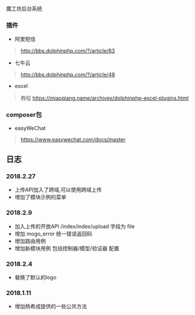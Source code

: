 魔工坊后台系统
### 插件
+ 阿里短信
> http://bbs.dolphinphp.com/?/article/63
+ 七牛云
> http://bbs.dolphinphp.com/?/article/48
+ excel
> 教程 https://miaoqiang.name/archives/dolphinphp-excel-plugins.html

### composer包
+ easyWeChat
> https://www.easywechat.com/docs/master

## 日志



### 2018.2.27
+ 上传API加入了跨域,可以使用跨域上传
+ 增加了模块示例的菜单

### 2018.2.9 
+ 加入上传的开放API /index/index/upload 字段为 file
+ 增加 mogo_error 统一错误返回码 
+ 增加路由用例
+ 增加新模块用例 包括控制器/模型/验证器 配置

### 2018.2.4
+ 替换了默认的logo

### 2018.1.11
+ 增加杨希成提供的一些公共方法
